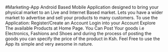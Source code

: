 #Marketing-App
Android Based Mobile Application designed to bring your physical market to an Live and Internet Based market. Lets you have a wider market to advertise and sell your products to many customers.
To use the Application:
Register/Create an Account 
Login into your Account 
Explore The available Products at Home Page.
You Can Post Your goods i.e Electronics, Fashions and Shoes and during the process of posting the goods you can specify the price of the product in Ksh.
Feel Free to use the App its simple and very awsome in nature.

